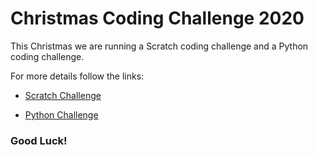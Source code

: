 Christmas Coding Challenge 2020
===============================

This Christmas we are running a Scratch coding challenge and a Python coding challenge.

For more details follow the links:

* [Scratch Challenge](./Christmas_Scratch_Challenge_2020)

* [Python Challenge](./Christmas_Python_Challenge_2020)

### Good Luck! 

